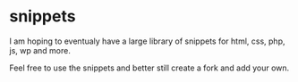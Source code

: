 # snippets

I am hoping to eventualy have a large library of snippets for html, css, php, js, wp and more.

Feel free to use the snippets and better still create a fork and add your own.
